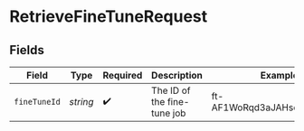 # RetrieveFineTuneRequest


## Fields

| Field                        | Type                         | Required                     | Description                  | Example                      |
| ---------------------------- | ---------------------------- | ---------------------------- | ---------------------------- | ---------------------------- |
| `fineTuneId`                 | *string*                     | :heavy_check_mark:           | The ID of the fine-tune job<br/> | ft-AF1WoRqd3aJAHsqc9NY7iL8F  |